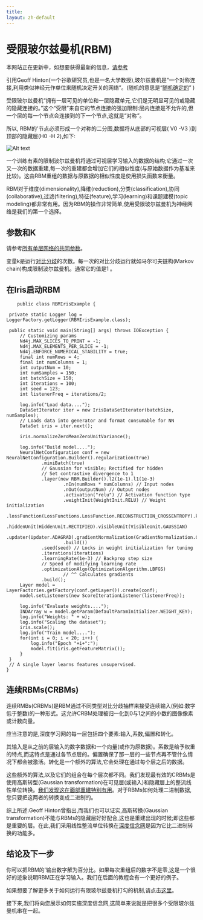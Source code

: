 ```yaml
---
title: 
layout: zh-default
---
```


# 受限玻尔兹曼机(RBM)

本网站正在更新中，如想要获得最新的信息，[请参考](../restrictedboltzmannmachine.html) 

引用Geoff Hinton(一个谷歌研究员,也是一名大学教授),玻尔兹曼机是“一个对称连接,利用类似神经元作单位来随机决定开关的网络”。(随机的意思是“[随机确定的](http://deeplearning4j.org/glossary.html#stochasticgradientdescent)” )

受限玻尔兹曼机“拥有一层可见的单位和一层隐藏单元,它们是无明显可见的或隐藏的隐藏连接的。”这个“受限”来自它的节点连接的强加限制:层内连接是不允许的,但一个层的每一个节点会连接到的下一个节点,这就是“对称”。

所以, RBM的'节点必须形成一个对称的二分图,数据将从底部的可视层( V0 -V3 )到顶部的隐藏层(H0 -H 2),如下:

![Alt text](../img/bipartite_graph.png)

一个训练有素的限制波尔兹曼机将通过可视层学习输入的数据的结构;它通过一次又一次的数据重建,每一次的重建都会增加它们的相似性度(与原始数据作为基准来比较)。这由RBM重组的数据与原数据的相似性度是使用损失函数来衡量。

RBM对于维度(dimensionality),降维(reduction),分类(classification),协同(collaborative),过滤(filtering),特征(feature),学习(learning)和课题建模(topic modeling)都非常有用。因为RBM的操作非常简单,使用受限玻尔兹曼机为神经网络是我们的第一个选择。

## 参数和K

请参考[所有单层网络的共同参数](http://deeplearning4j.org/singlelayernetwork.html)。

变量k是运行[对比分歧](http://deeplearning4j.org/glossary.html#contrastivedivergence)的次数。每一次的对比分歧运行就如马尔可夫链构(Markov chain)构成限制波尔兹曼机。通常它的值是1 。

## 在Iris启动RBM


		public class RBMIrisExample {		
 		
     private static Logger log = LoggerFactory.getLogger(RBMIrisExample.class);		
 		
     public static void main(String[] args) throws IOException {		
         // Customizing params		
         Nd4j.MAX_SLICES_TO_PRINT = -1;		
         Nd4j.MAX_ELEMENTS_PER_SLICE = -1;		
         Nd4j.ENFORCE_NUMERICAL_STABILITY = true;		
         final int numRows = 4;		
         final int numColumns = 1;		
         int outputNum = 10;		
         int numSamples = 150;		
         int batchSize = 150;		
         int iterations = 100;		
         int seed = 123;		
         int listenerFreq = iterations/2;		
 		
         log.info("Load data....");		
         DataSetIterator iter = new IrisDataSetIterator(batchSize, numSamples);		
         // Loads data into generator and format consumable for NN		
         DataSet iris = iter.next();		
 		
         iris.normalizeZeroMeanZeroUnitVariance();		
 		
         log.info("Build model....");		
         NeuralNetConfiguration conf = new NeuralNetConfiguration.Builder().regularization(true)		
                 .miniBatch(true)		
                 // Gaussian for visible; Rectified for hidden		
                 // Set contrastive divergence to 1		
                 .layer(new RBM.Builder().l2(1e-1).l1(1e-3)		
                         .nIn(numRows * numColumns) // Input nodes		
                         .nOut(outputNum) // Output nodes		
                         .activation("relu") // Activation function type		
                         .weightInit(WeightInit.RELU) // Weight initialization		
                         .lossFunction(LossFunctions.LossFunction.RECONSTRUCTION_CROSSENTROPY).k(3)		
                         .hiddenUnit(HiddenUnit.RECTIFIED).visibleUnit(VisibleUnit.GAUSSIAN)		
                         .updater(Updater.ADAGRAD).gradientNormalization(GradientNormalization.ClipL2PerLayer)		
                         .build())		
                 .seed(seed) // Locks in weight initialization for tuning		
                 .iterations(iterations)		
                 .learningRate(1e-3) // Backprop step size		
                 // Speed of modifying learning rate		
                 .optimizationAlgo(OptimizationAlgorithm.LBFGS)		
                         // ^^ Calculates gradients		
                 .build();		
         Layer model = LayerFactories.getFactory(conf.getLayer()).create(conf);		
         model.setListeners(new ScoreIterationListener(listenerFreq));		
 		
         log.info("Evaluate weights....");		
         INDArray w = model.getParam(DefaultParamInitializer.WEIGHT_KEY);		
         log.info("Weights: " + w);		
         log.info("Scaling the dataset");		
         iris.scale();		
         log.info("Train model....");		
         for(int i = 0; i < 20; i++) {		
             log.info("Epoch "+i+":");		
             model.fit(iris.getFeatureMatrix());		
         }		
     }		
     // A single layer learns features unsupervised.	
    }

 
 ## 连续RBMs(CRBMs)
 
 连续RMBs(CRBMs)是RBM通过不同类型对比分歧抽样来接受连续输入(例如:数字低于整数)的一种形式。这允许CRBM处理被归一化到0与1之间的小数的图像像素或计数向量。
 
应当注意的是,深度学习网的每一层包括四个要素:输入,系数,偏置和转化。

其输入是从之前的层输入的数字数据和一个向量(或作为原数据)。系数是给予权重的特点,而这特点是通过各节点层的。偏置确保了那一层的一些节点再不管什么情况下都会被激活。转化是一个额外的算法,它会处理在通过每个层之后的数据。

这些额外的算法,以及它们的组合在每个层次都不同。我们发现最有效的CRBMs是使用高斯转型(Gaussian transformation)在可见层(或输入)和隐藏层上的整流线性单位转换。[我们发现这在面部重建特别有用](http://deeplearning4j.org/facial-reconstruction-tutorial.html)。对于RBMs如何处理二进制数据,您只要把这两者的转换变成二进制的。

综上所述:Geoff Hinton曾指出,而我们也可以证实,高斯转换(Gaussian transformation)不能与RBMs的隐藏层好好配合,这也是重建出现的时候;即这些都是重要的层。在此,我们采用线性整流单位转换在[深度信念网](http://deeplearning4j.org/deepbeliefnetwork.html)是因为它比二进制转换的功能多。

## 结论及下一步

你可以把RBM的'输出数字解为百分比。如果每次重组后的数字不是零,这是一个很好的迹象说明RBM正在学习输入。我们在后面的教程会有一个更好的例子。

如果想要了解更多关于如何运行有限玻尔兹曼机打勾的机制,请点击[这里](http://deeplearning4j.org/understandingRBMs.html)。

接下来,我们将向您展示如何实施深度信念网,这简单来说就是把很多个受限玻尔兹曼机串在一起。
